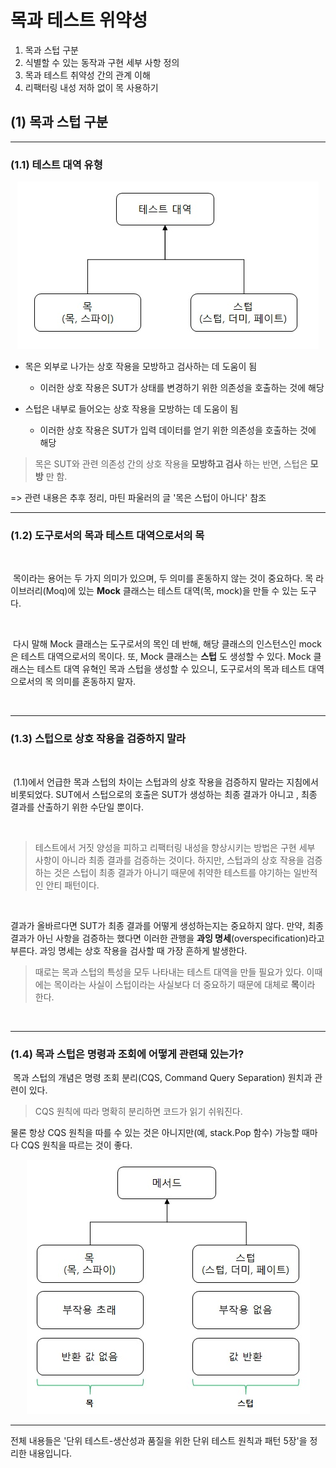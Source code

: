 # 목과 테스트 위약성

1. 목과 스텁 구분
2. 식별할 수 있는 동작과 구현 세부 사항 정의
3. 목과 테스트 취약성 간의 관계 이해
4. 리팩터링 내성 저하 없이 목 사용하기

## (1) 목과 스텁 구분

---

### (1.1) 테스트 대역 유형
<center>

![MockAndStub](./images/MockAndStub.jpg)

</center>

* 목은 외부로 나가는 상호 작용을 모방하고 검사하는 데 도움이 됨
  * 이러한 상호 작용은 SUT가 상태를 변경하기 위한 의존성을 호출하는 것에 해당

* 스텁은 내부로 들어오는 상호 작용을 모방하는 데 도움이 됨
  * 이러한 상호 작용은 SUT가 입력 데이터를 얻기 위한 의존성을 호출하는 것에 해당

> 목은 SUT와 관련 의존성 간의 상호 작용을 **모방하고 검사** 하는 반면, 스텁은 **모방** 만 함.

=> 관련 내용은 추후 정리, 마틴 파울러의 글 '목은 스텁이 아니다' 참조

---

### (1.2) 도구로서의 목과 테스트 대역으로서의 목

<br/>

&nbsp;목이라는 용어는 두 가지 의미가 있으며, 두 의미를 혼동하지 않는 것이 중요하다. 목 라이브러리(Moq)에 있는 **Mock** 클래스는 테스트 대역(목, mock)을 만들 수 있는 도구다.

<br/>

&nbsp;다시 말해 Mock 클래스는 도구로서의 목인 데 반해, 해당 클래스의 인스턴스인 mock은 테스트 대역으로서의 목이다. 또, Mock 클래스는 **스텁** 도 생성할 수 있다. Mock 클래스는 테스트 대역 유혁인 목과 스텁을 생성할 수 있으니, 도구로서의 목과 테스트 대역으로서의 목 의미를 혼동하지 말자.

<br/>

---
### (1.3) 스텁으로 상호 작용을 검증하지 말라

<br/>

&nbsp;(1.1)에서 언급한 목과 스텁의 차이는 스텁과의 상호 작용을 검증하지 말라는 지침에서 비롯되었다. SUT에서 스텁으로의 호출은 SUT가 생성하는 최종 결과가 아니고 , 최종 결과를 산출하기 위한 수단일 뿐이다.

<br/>

> 테스트에서 거짓 양성을 피하고 리팩터링 내성을 향상시키는 방법은 구현 세부 사항이 아니라 최종 결과를 검증하는 것이다. 하지만, 스텁과의 상호 작용을 검증하는 것은 스텁이 최종 결과가 아니기 때문에 취약한 테스트를 야기하는 일반적인 안티 패턴이다.

<br/>

결과가 올바르다면 SUT가 최종 결과를 어떻게 생성하는지는 중요하지 않다. 만약, 최종 결과가 아닌 사항을 검증하는 했다면 이러한 관행을 **과잉 명세**(overspecification)라고 부른다.
과잉 명세는 상호 작용을 검사할 때 가장 흔하게 발생한다.

> 때로는 목과 스텁의 특성을 모두 나타내는 테스트 대역을 만들 필요가 있다. 이때에는 목이라는 사실이 스텁이라는 사실보다 더 중요하기 때문에 대체로 **목**이라 한다.

<br/>

---
### (1.4) 목과 스텁은 명령과 조회에 어떻게 관련돼 있는가?
&nbsp;목과 스텁의 개념은 명령 조회 분리(CQS, Command Query Separation) 원치과 관련이 있다. 

> CQS 원칙에 따라 명확히 분리하면 코드가 읽기 쉬워진다.

물론 항상 CQS 원칙을 따를 수 있는 것은 아니지만(예, stack.Pop 함수) 가능할 때마다 CQS 원칙을 따르는 것이 좋다.

<center>

![CQS](./images/CQS%26TestType.jpg)

</center>






---

전체 내용들은 '단위 테스트-생산성과 품질을 위한 단위 테스트 원칙과 패턴 5장'을 정리한 내용입니다.

